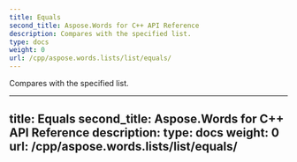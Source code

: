 ```yaml
---
title: Equals
second_title: Aspose.Words for C++ API Reference
description: Compares with the specified list. 
type: docs
weight: 0
url: /cpp/aspose.words.lists/list/equals/
---
```


Compares with the specified list. 

---
title: Equals
second_title: Aspose.Words for C++ API Reference
description: 
type: docs
weight: 0
url: /cpp/aspose.words.lists/list/equals/
---



